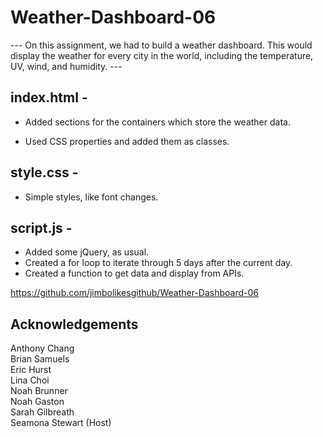 # Weather-Dashboard-06

--- On this assignment, we had to build a weather dashboard. This would display the weather for every city in the world, including the temperature, UV, wind, and humidity. ---

index.html - 
----------
* Added sections for the containers which store the weather data. 

* Used CSS properties and added them as classes.

style.css - 
---------
* Simple styles, like font changes.
 
script.js - 
---------
* Added some jQuery, as usual.
* Created a for loop to iterate through 5 days after the current day.
* Created a function to get data and display from APIs.

https://github.com/jimbolikesgithub/Weather-Dashboard-06


Acknowledgements
----------------
Anthony Chang</br>
Brian Samuels <br/>
Eric Hurst <br/>
Lina Choi <br/>
Noah Brunner</br>
Noah Gaston</br>
Sarah Gilbreath</br>
Seamona Stewart (Host)